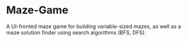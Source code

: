 # Maze-Game
A UI-fronted maze game for building variable-sized mazes, as well as a maze solution finder using search algorithms (BFS, DFS).
